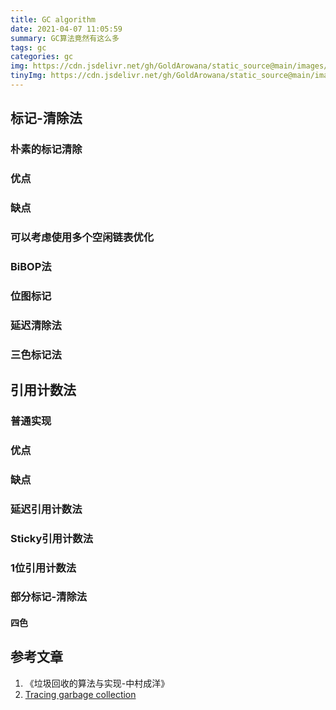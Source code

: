 ```yaml
---
title: GC algorithm
date: 2021-04-07 11:05:59
summary: GC算法竟然有这么多
tags: gc
categories: gc
img: https://cdn.jsdelivr.net/gh/GoldArowana/static_source@main/images/cover/co148-m.jpg
tinyImg: https://cdn.jsdelivr.net/gh/GoldArowana/static_source@main/images/tiny/cover/co148.jpg
---
```


## 标记-清除法

### 朴素的标记清除

### 优点

### 缺点

### 可以考虑使用多个空闲链表优化

### BiBOP法

### 位图标记

### 延迟清除法

### 三色标记法



## 引用计数法

### 普通实现

### 优点

### 缺点

### 延迟引用计数法

### Sticky引用计数法

### 1位引用计数法

### 部分标记-清除法

#### 四色

## 参考文章
1. 《垃圾回收的算法与实现-中村成洋》
1. [Tracing garbage collection](https://en.wikipedia.org/wiki/Tracing_garbage_collection#Tri-color_marking)

